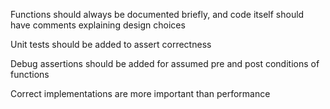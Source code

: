 Functions should always be documented briefly, and code itself should have comments explaining design choices

Unit tests should be added to assert correctness

Debug assertions should be added for assumed pre and post conditions of functions

Correct implementations are more important than performance
